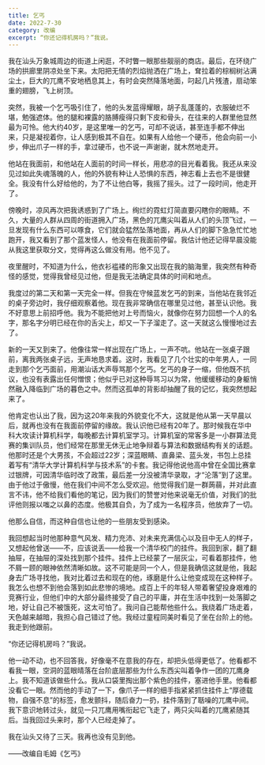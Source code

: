 ```yaml
---
title: 乞丐
date: 2022-7-30
category: 改编
excerpt: “你还记得机房吗？”我说。
---
```


我在汕头万象城周边的街道上闲逛，不时瞥一眼那些靓丽的商店。最后，在环绕广场的拱廊里阴凉处坐下来。太阳把无情的烈焰抛洒在广场上，耷拉着的棕榈树沾满尘土，巨大的兀鹰不安地栖息其上，有时会突然降落地面，叼起几片残渣，扇动笨重的翅膀，飞上树顶。

突然，我被一个乞丐吸引住了，他的头发蓝得耀眼，胡子乱蓬蓬的，衣服破烂不堪，勉强遮体。他的腿和裸露的胳膊瘦得只剩下皮和骨头，在往来的人群里他显然最为可怜。他大约40岁，是这里唯一的乞丐，可却不说话，甚至连手都不伸出来，只是凝视着你，让人感到极其不自在。如果有人给他一个硬币，他会向前一小步，伸出爪子一样的手，拿过硬币，也不说一声谢谢，就木然地走开。

他站在我面前，和他站在人面前的时间一样长，用悲凉的目光看着我。我还从来没见过如此失魂落魄的人，他的外貌有种让人恐惧的东西，神志看上去也不是很健全。我没有什么好给他的，为了不让他白等，我摇了摇头。过了一段时间，他走开了。

傍晚时，凉风再次把我诱惑到了广场上。绚烂的霓虹灯简直要闪瞎你的眼睛。不久，大量的人群从四周的街道拥入广场，黑色的兀鹰尖叫着从人们的头顶飞过，一旦发现有什么东西可以啄食，它们就会猛然坠落地面，再从人们的脚下急急忙忙地跑开，我又看到了那个蓝发怪人，他没有在我面前停留。我估计他还记得早晨没能从我这里获取分文，觉得再这么做没有用。他不见了。

夜里醒时，不知道为什么，他衣衫褴褛的形象又出现在我的脑海里，我突然有种奇怪的感觉，觉得我曾经见过他，但是我无法确定具体的时间和地点。

我度过的第二天和第一天完全一样。但我在守候蓝发乞丐的到来，当他站在我邻近的桌子旁边时，我仔细观察着他。现在我非常确信在哪里见过他，甚至认识他。我不好意思上前招呼他。我为不能把他对上号而恼火，就像你在努力回想一个人的名字，那名字分明已经在你的舌尖上，却又一下子溜走了。这一天就这么慢慢地过去了。

新的一天又到来了。他像往常一样出现在广场上，一声不吭。他站在一张桌子跟前，离我两张桌子远，无声地恳求着。这时，我看见了几个壮实的中年男人，一同走到那个乞丐面前，用潮汕话大声辱骂那个乞丐。乞丐的身子一缩，但他既不抗议，也没有表露出任何憎恨；他似乎已对这种辱骂习以为常，他缓缓移动的身躯悄然融入降临到广场的暮色之中。然而这孤单的背影却抽醒了我的记忆，我突然想起来了。

他肯定也认出了我，因为这20年来我的外貌变化不大，这就是他从第一天早晨以后，就再也没有在我面前停留的缘故。我认识他已经有20年了。那时候我在华中科大攻读计算机科学，每晚都去计算机室学习。计算机室的常客多是一小群算法竞赛的集训队员，他们经常在那里无休无止地争辩着与算法和数据结构有关的话题。他那时还是个大男孩，不会超过22岁；深蓝眼睛、直鼻梁、蓝头发，书包上总挂着写有“清华大学计算机科学与技术系”的卡套。我记得他说他高中曾在全国比赛拿过银牌，可因清华临时改了政策，最后差一分没被清华录取，才“沦落”到了这里。由于他过于傲慢，他在我们中间不怎么受欢迎。他觉得我们是一群蒟蒻，并对此直言不讳，他不给我们看他的笔记，因为我们的赞誉对他来说毫无价值，对我们的批评他则报以嗤之以鼻的态度。他极其自负，为了成为一名程序员，他放弃了一切。

他那么自信，而这种自信也让他的一些朋友受到感染。

我回想起当时他那种意气风发、精力充沛、对未来充满信心以及目中无人的样子，又想起他曾送——不，应该说丢——给我一个清华校门的挂件。我回到家，翻了翻抽屉，在抽屉的深处找到那个挂件。挂件上已经蒙了一层灰尘，可看着那挂件，他不屑一顾的眼神依然清晰如故。这不可能是同一个人，但是我确信这就是他，我起身去广场寻找他，我对比着过去和现在的他，琢磨是什么让他变成现在这种样子。我怎么也想不到他会落到如此悲惨的境地。成百上千的年轻人带着奢望投身艰难的竞赛行业，但他们中的大部分最终接受了自己的平庸，并在生活中找到一处落脚之地，好让自己不被饿死，这太可怕了。我问自己能帮他些什么。我绕着广场走着，天色越来越暗，我担心自己错过了他。我经过童程同美时看见了坐在台阶上的他。我走到他跟前。

“你还记得机房吗？”我说。

他一动不动，也不回答我，好像毫不在意我的存在，却把头低得更低了。他看都不看我一眼，空洞的蓝眼晴落在台阶底层那些为什么东西尖叫着争作一团的兀鹰身上。我不知道该做些什么。我从口袋里掏出那个紫色的挂件，塞进他手里。他看都没看它一眼。然而他的手动了一下，像爪子一样的细手指紧紧抓住挂件上“厚德载物，自强不息”的标签，愈发颤抖，随后奋力一扔，挂件落到了聒噪的兀鹰中间。我下意识地转过头，就见一只兀鹰用嘴衔起它飞走了，两只尖叫着的兀鹰紧随其后。当我回过头来时，那个人已经走掉了。

我在汕头又待了三天。我再也没有见到他。

——改编自毛姆《乞丐》